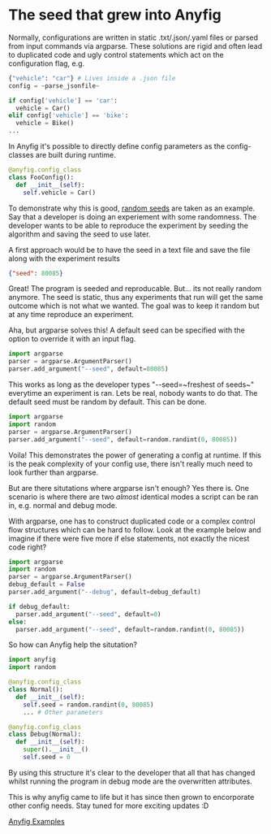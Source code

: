 # The seed that grew into Anyfig

Normally, configurations are written in static .txt/.json/.yaml files or parsed from input commands via argparse. These solutions are rigid and often lead to duplicated code and ugly control statements which act on the configuration flag, e.g.

```python
{"vehicle": "car"} # Lives inside a .json file
config = ~parse_jsonfile~

if config['vehicle'] == 'car':
  vehicle = Car()
elif config['vehicle'] == 'bike':
  vehicle = Bike()
...
```

In Anyfig it's possible to directly define config parameters as the config-classes are built during runtime.

```python
@anyfig.config_class
class FooConfig():
  def __init__(self):
    self.vehicle = Car()
```

To demonstrate why this is good, [random seeds](https://en.wikipedia.org/wiki/Random_seed) are taken as an example. Say that a developer is doing an experiement with some randomness. The developer wants to be able to reproduce the experiment by seeding the algorithm and saving the seed to use later.

A first approach would be to have the seed in a text file and save the file along with the experiment results

```json
{"seed": 80085}
```

Great! The program is seeded and reproducable. But... its not really random anymore. The seed is static, thus any experiments that run will get the same outcome which is not what we wanted. The goal was to keep it random but at any time reproduce an experiment. 

Aha, but argparse solves this! A default seed can be specified with the option to override it with an input flag.

```python
import argparse
parser = argparse.ArgumentParser()
parser.add_argument("--seed", default=80085)
```

This works as long as the developer types "--seed=\~freshest of seeds\~" everytime an experiment is ran. Lets be real, nobody wants to do that. The default seed must be random by default. This can be done.

```python
import argparse
import random
parser = argparse.ArgumentParser()
parser.add_argument("--seed", default=random.randint(0, 80085))
```

Voila! This demonstrates the power of generating a config at runtime. If this is the peak complexity of your config use, there isn't really much need to look further than argparse.

But are there situtations where argparse isn't enough? Yes there is. One scenario is where there are two *almost* identical modes a script can be ran in, e.g. normal and debug mode.

With argparse, one has to construct duplicated code or a complex control flow structures which can be hard to follow. Look at the example below and imagine if there were five more if else statements, not exactly the nicest code right?

```python
import argparse
import random
parser = argparse.ArgumentParser()
debug_default = False
parser.add_argument("--debug", default=debug_default)

if debug_default:
  parser.add_argument("--seed", default=0)
else:
  parser.add_argument("--seed", default=random.randint(0, 80085))
```

So how can Anyfig help the situtation?

```python
import anyfig
import random

@anyfig.config_class
class Normal():
  def __init__(self):
    self.seed = random.randint(0, 80085)
    ... # Other parameters

@anyfig.config_class
class Debug(Normal):
  def __init__(self):
    super().__init__()
    self.seed = 0
```

By using this structure it's clear to the developer that all that has changed whilst running the program in debug mode are the overwritten attributes.

This is why anyfig came to life but it has since then grown to encorporate other config needs. Stay tuned for more exciting updates :D

[Anyfig Examples](https://github.com/OlofHarrysson/anyfig#usage)

